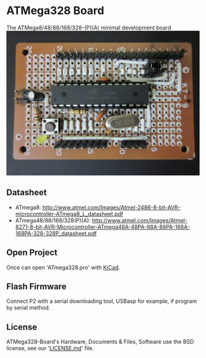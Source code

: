ATMega328 Board
===============

The ATMega8/48/88/168/328-(P)(A) minimal development board
![Real Board](https://raw.githubusercontent.com/starnight/ATmega328-Board/master/Real_Board.jpg)

Datasheet
---------

* ATmega8: http://www.atmel.com/Images/Atmel-2486-8-bit-AVR-microcontroller-ATmega8_L_datasheet.pdf
* ATmega48/88/168/328(P)(A): http://www.atmel.com/Images/Atmel-8271-8-bit-AVR-Microcontroller-ATmega48A-48PA-88A-88PA-168A-168PA-328-328P_datasheet.pdf

Open Project
------------

Once can open 'ATmega328.pro' with [KiCad](http://www.kicad-pcb.org/display/KICAD/KiCad+EDA+Software+Suite).

Flash Firmware
--------------

Connect P2 with a serial downloading tool, USBasp for example, if program by serial method.

License
-------

ATMega328-Board's Hardware, Documents & Files, Software use the BSD license, see our '[LICENSE.md](https://github.com/starnight/ATmega328-Board/blob/master/LICENSE.md)' file.
